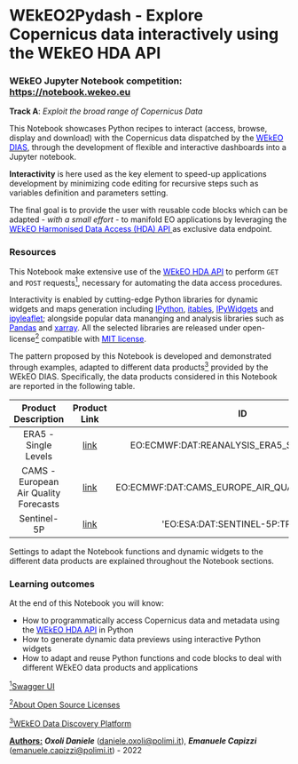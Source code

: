 # WEkEO2Pydash - Explore Copernicus data interactively using the WEkEO HDA API
### WEkEO Jupyter Notebook competition: https://notebook.wekeo.eu 
**Track A**: *Exploit the broad range of Copernicus Data*

This Notebook showcases Python recipes to interact (access, browse, display and download) with the Copernicus data dispatched by the [<span style='color:Blue'>WEkEO DIAS</span>](https://www.wekeo.eu), through the development of flexible and interactive dashboards into a Jupyter notebook. 

**Interactivity** is here used as the key element to speed-up applications development by minimizing code editing for recursive steps such as variables definition and parameters setting.

The final goal is to provide the user with reusable code blocks which can be adapted *- with a small effort -* to manifold EO applications by leveraging the [<span style='color:Blue'>WEkEO Harmonised Data Access (HDA) API </span>](https://www.wekeo.eu/docs/harmonised-data-access-api) as exclusive data endpoint. 

### Resources

This Notebook make extensive use of the [<span style='color:Blue'> WEkEO HDA API</span>](https://www.wekeo.eu/docs/harmonised-data-access-api) to perform `GET` and `POST` requests[<sup>1</sup>](#1), necessary for automating the data access procedures.

Interactivity is enabled by cutting-edge Python libraries for dynamic widgets and maps generation including [<span style='color:Blue'>IPython</span>](https://ipython.org), [<span style='color:Blue'>itables</span>](https://mwouts.github.io/itables/advanced_parameters.html), [<span style='color:Blue'>IPyWidgets</span>](https://ipywidgets.readthedocs.io/en/latest/index.html#) and [<span style='color:Blue'>ipyleaflet</span>](https://ipyleaflet.readthedocs.io); alongside popular data mananging and analysis libraries such as [<span style='color:Blue'>Pandas</span>](https://pandas.pydata.org) and [<span style='color:Blue'>xarray</span>](https://docs.xarray.dev). All the selected libraries are released under open-license[<sup>2</sup>](#2) compatible with [<span style='color:Blue'>MIT license</span>](https://en.wikipedia.org/wiki/MIT_License). 


The pattern proposed by this Notebook is developed and demonstrated through examples, adapted to different data products[<sup>3</sup>](#3) provided by the WEkEO DIAS. Specifically, the data products considered in this Notebook are reported in the following table.

| Product Description | Product Link | ID | Metadata |
|:--------------------:|:-----------------------:|:-----------------:|:-----------------:|
|ERA5 - Single Levels| <a href="https://cds.climate.copernicus.eu/cdsapp#!/dataset/reanalysis-era5-single-levels?tab=overview" target="_blank">link</a> | EO:ECMWF:DAT:REANALYSIS_ERA5_SINGLE_LEVELS | <a href="https://www.wekeo.eu/data?view=dataset&dataset=EO%3AECMWF%3ADAT%3AERA5_HOURLY_VARIABLES_ON_PRESSURE_LEVELS" target="_blank">link</a> |
|CAMS - European Air Quality Forecasts|<a href="https://atmosphere.copernicus.eu/" target="_blank">link</a>|EO:ECMWF:DAT:CAMS_EUROPE_AIR_QUALITY_FORECASTS|<a href="https://www.wekeo.eu/data?view=dataset&dataset=EO%3AECMWF%3ADAT%3ACAMS_EUROPE_AIR_QUALITY_FORECASTS" target="_blank">link</a>|
|Sentinel-5P|<a href="https://sentinels.copernicus.eu/web/sentinel/missions/sentinel-5p" target="_blank">link</a>|'EO:ESA:DAT:SENTINEL-5P:TROPOMI'|<a href="https://www.wekeo.eu/data?view=dataset&dataset=EO%3AESA%3ADAT%3ASENTINEL-5P%3ATROPOMI" target="_blank">link</a>|


Settings to adapt the Notebook functions and dynamic widgets to the different data products are explained throughout the Notebook sections.


### Learning outcomes

At the end of this Notebook you will know:
* How to programmatically access Copernicus data and metadata using the [<span style='color:Blue'>WEkEO HDA API</span>](https://www.wekeo.eu/docs/harmonised-data-access-api) in Python
* How to generate dynamic data previews using interactive Python widgets
* How to adapt and reuse Python functions and code blocks to deal with different WEkEO data products and applications


<span id="1">[<sup>1</sup>Swagger UI](https://wekeo-broker.apps.mercator.dpi.wekeo.eu/databroker/ui/#!/HDA_-_dataorder/dataorder_get)</span> 

<span id="2">[<sup>2</sup>About Open Source Licenses](https://opensource.org/licenses)</span> 

<span id="3">[<sup>3</sup>WEkEO Data Discovery Platform](https://www.wekeo.eu/data)</span> 


<ins><b>Authors:</b></ins> <b>*Oxoli Daniele*</b> (daniele.oxoli@polimi.it), <b>*Emanuele Capizzi*</b> (emanuele.capizzi@polimi.it) - 2022

